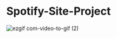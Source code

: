 # Spotify-Site-Project
![ezgif com-video-to-gif (2)](https://github.com/MirhatHamit/Spotify-Site-Project/assets/138917060/95312f3e-1620-4909-a1f0-ff83bceb8a61)
